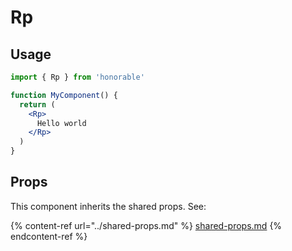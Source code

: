 # Rp

## Usage

```jsx
import { Rp } from 'honorable'

function MyComponent() {
  return (
    <Rp>
      Hello world
    </Rp>
  )
}
```

## Props

This component inherits the shared props. See:

{% content-ref url="../shared-props.md" %}
[shared-props.md](../shared-props.md)
{% endcontent-ref %}

